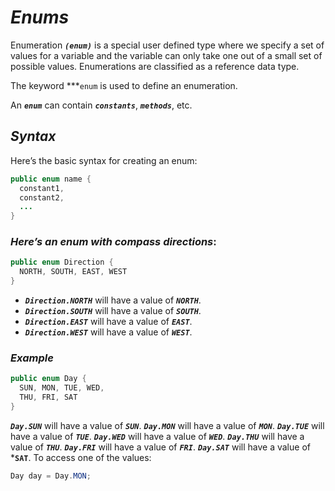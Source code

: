 # ***Enums***

Enumeration ***`(enum)`*** is a special user defined type where we specify a set of values for a variable and the variable can only take one out of a small set of possible values. Enumerations are classified as a reference data type.

The keyword ***`enum` is used to define an enumeration.

An ***`enum`*** can contain ***`constants`***, ***`methods`***, etc.

## ***Syntax***
Here’s the basic syntax for creating an enum:
```java
public enum name {
  constant1,
  constant2,
  ...
}
```
### ***Here’s an enum with compass directions***:
```java
public enum Direction {
  NORTH, SOUTH, EAST, WEST
}
```
- ***`Direction.NORTH`*** will have a value of ***`NORTH`***.
- ***`Direction.SOUTH`*** will have a value of ***`SOUTH`***.
- ***`Direction.EAST`*** will have a value of ***`EAST`***.
- ***`Direction.WEST`*** will have a value of ***`WEST`***.

### ***Example***
```java
public enum Day {
  SUN, MON, TUE, WED,
  THU, FRI, SAT
}
```
***`Day.SUN`*** will have a value of ***`SUN`***.
***`Day.MON`*** will have a value of ***`MON`***.
***`Day.TUE`*** will have a value of ***`TUE`***.
***`Day.WED`*** will have a value of ***`WED`***.
***`Day.THU`*** will have a value of ***`THU`***.
***`Day.FRI`*** will have a value of ***`FRI`***.
***`Day.SAT`*** will have a value of ***`SAT`**.
To access one of the values:
```java
Day day = Day.MON;
```

